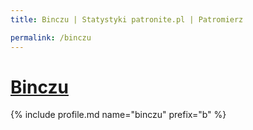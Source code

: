 ```yaml
---
title: Binczu | Statystyki patronite.pl | Patromierz

permalink: /binczu
---
```


# [Binczu](https://patronite.pl/binczu)

{% include profile.md name="binczu" prefix="b" %}

